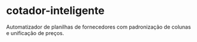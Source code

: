 # cotador-inteligente
Automatizador de planilhas de fornecedores com padronização de colunas e unificação de preços.
